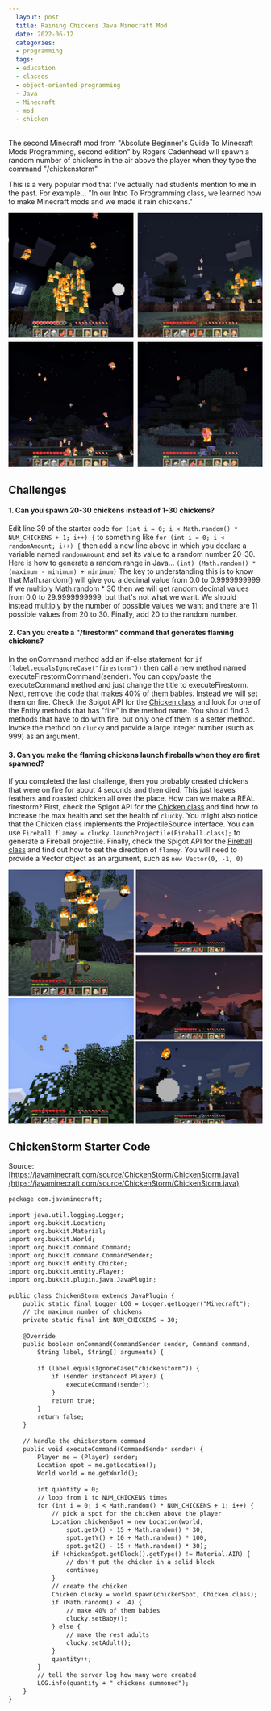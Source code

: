 ```yaml
---
  layout: post
  title: Raining Chickens Java Minecraft Mod
  date: 2022-06-12
  categories:
  - programming
  tags:
  - education
  - classes
  - object-oriented programming
  - Java
  - Minecraft
  - mod
  - chicken
---
```


The second Minecraft mod from "Absolute Beginner's Guide To Minecraft Mods Programming, second edition" by Rogers Cadenhead will spawn a random number of chickens in the air above the player when they type the command "/chickenstorm"

This is a very popular mod that I've actually had students mention to me in the past. For example... "In our Intro To Programming class, we learned how to make Minecraft mods and we made it rain chickens."

![Demo of the FireStorm Minecraft mod](/assets/firestorm-collage.jpg)

## Challenges

#### 1. Can you spawn 20-30 chickens instead of 1-30 chickens?

   Edit line 39 of the starter code `for (int i = 0; i < Math.random() * NUM_CHICKENS + 1; i++) {` to something like `for (int i = 0; i < randomAmount; i++) {` then add a new line above in which you declare a variable named `randomAmount` and set its value to a random number 20-30. Here is how to generate a random range in Java... `(int) (Math.random() * (maximum - minimum) + minimum)` The key to understanding this is to know that Math.random() will give you a decimal value from 0.0 to 0.9999999999. If we multiply Math.random * 30 then we will get random decimal values from 0.0 to 29.9999999999, but that's not what we want. We should instead multiply by the number of possible values we want and there are 11 possible values from 20 to 30. Finally, add 20 to the random number.

#### 2. Can you create a "/firestorm" command that generates flaming chickens?

   In the onCommand method add an if-else statement for `if (label.equalsIgnoreCase("firestorm"))` then call a new method named executeFirestormCommand(sender). You can copy/paste the executeCommand method and just change the title to executeFirestorm. Next, remove the code that makes 40% of them babies. Instead we will set them on fire. Check the Spigot API for the [Chicken class](https://helpch.at/docs/1.7.10/org/bukkit/entity/Chicken.html) and look for one of the Entity methods that has "fire" in the method name. You should find 3 methods that have to do with fire, but only one of them is a setter method. Invoke the method on `clucky` and provide a large integer number (such as 999) as an argument.

#### 3. Can you make the flaming chickens launch fireballs when they are first spawned?

   If you completed the last challenge, then you probably created chickens that were on fire for about 4 seconds and then died. This just leaves feathers and roasted chicken all over the place. How can we make a REAL firestorm? First, check the Spigot API for the [Chicken class](https://helpch.at/docs/1.7.10/org/bukkit/entity/Chicken.html) and find how to increase the max health and set the health of `clucky`. You might also notice that the Chicken class implements the ProjectileSource interface. You can use `Fireball flamey = clucky.launchProjectile(Fireball.class);` to generate a Fireball projectile. Finally, check the Spigot API for the [Fireball class](https://helpch.at/docs/1.7.10/org/bukkit/entity/Fireball.html) and find out how to set the direction of `flamey`. You will need to provide a Vector object as an argument, such as `new Vector(0, -1, 0)`


![Another demo of the FireStorm Minecraft mod](/assets/firestorm-collage2.jpg)

## ChickenStorm Starter Code

Source: [https://javaminecraft.com/source/ChickenStorm/ChickenStorm.java](https://javaminecraft.com/source/ChickenStorm/ChickenStorm.java)

```
package com.javaminecraft;

import java.util.logging.Logger;
import org.bukkit.Location;
import org.bukkit.Material;
import org.bukkit.World;
import org.bukkit.command.Command;
import org.bukkit.command.CommandSender;
import org.bukkit.entity.Chicken;
import org.bukkit.entity.Player;
import org.bukkit.plugin.java.JavaPlugin;

public class ChickenStorm extends JavaPlugin {
    public static final Logger LOG = Logger.getLogger("Minecraft");
    // the maximum number of chickens
    private static final int NUM_CHICKENS = 30;

    @Override
    public boolean onCommand(CommandSender sender, Command command,
        String label, String[] arguments) {

        if (label.equalsIgnoreCase("chickenstorm")) {
            if (sender instanceof Player) {
                executeCommand(sender);
            }
            return true;
        }
        return false;
    }

    // handle the chickenstorm command
    public void executeCommand(CommandSender sender) {
        Player me = (Player) sender;
        Location spot = me.getLocation();
        World world = me.getWorld();

        int quantity = 0;
        // loop from 1 to NUM_CHICKENS times
        for (int i = 0; i < Math.random() * NUM_CHICKENS + 1; i++) {
            // pick a spot for the chicken above the player
            Location chickenSpot = new Location(world,
                spot.getX() - 15 + Math.random() * 30,
                spot.getY() + 10 + Math.random() * 100,
                spot.getZ() - 15 + Math.random() * 30);
            if (chickenSpot.getBlock().getType() != Material.AIR) {
                // don't put the chicken in a solid block
                continue;
            }
            // create the chicken
            Chicken clucky = world.spawn(chickenSpot, Chicken.class);
            if (Math.random() < .4) {
                // make 40% of them babies
                clucky.setBaby();
            } else {
                // make the rest adults
                clucky.setAdult();
            }
            quantity++;
        }
        // tell the server log how many were created
        LOG.info(quantity + " chickens summoned");
    }
}
```
